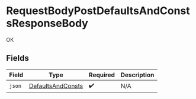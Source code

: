 # RequestBodyPostDefaultsAndConstsResponseBody

OK


## Fields

| Field                                                         | Type                                                          | Required                                                      | Description                                                   |
| ------------------------------------------------------------- | ------------------------------------------------------------- | ------------------------------------------------------------- | ------------------------------------------------------------- |
| `json`                                                        | [DefaultsAndConsts](../../models/shared/DefaultsAndConsts.md) | :heavy_check_mark:                                            | N/A                                                           |